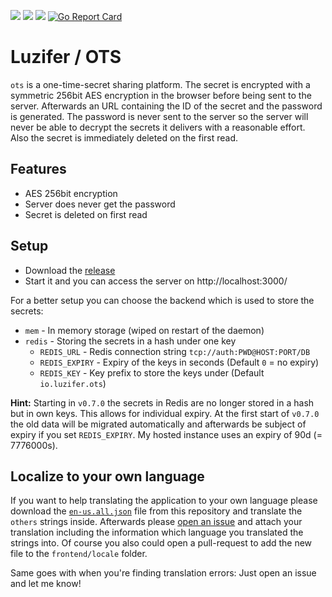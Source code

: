 ![](https://badges.fyi/github/license/Luzifer/ots)
![](https://badges.fyi/github/latest-release/Luzifer/ots)
![](https://badges.fyi/github/downloads/Luzifer/ots)
[![Go Report Card](https://goreportcard.com/badge/github.com/Luzifer/ots)](https://goreportcard.com/report/github.com/Luzifer/ots)

# Luzifer / OTS

`ots` is a one-time-secret sharing platform. The secret is encrypted with a symmetric 256bit AES encryption in the browser before being sent to the server. Afterwards an URL containing the ID of the secret and the password is generated. The password is never sent to the server so the server will never be able to decrypt the secrets it delivers with a reasonable effort. Also the secret is immediately deleted on the first read.

## Features

- AES 256bit encryption
- Server does never get the password
- Secret is deleted on first read

## Setup

- Download the [release](https://github.com/Luzifer/ots/releases)
- Start it and you can access the server on http://localhost:3000/

For a better setup you can choose the backend which is used to store the secrets:

- `mem` - In memory storage (wiped on restart of the daemon)
- `redis` - Storing the secrets in a hash under one key
  - `REDIS_URL` - Redis connection string `tcp://auth:PWD@HOST:PORT/DB`
  - `REDIS_EXPIRY` - Expiry of the keys in seconds (Default `0` = no expiry)
  - `REDIS_KEY` - Key prefix to store the keys under (Default `io.luzifer.ots`)

**Hint:** Starting in `v0.7.0` the secrets in Redis are no longer stored in a hash but in own keys. This allows for individual expiry. At the first start of `v0.7.0` the old data will be migrated automatically and afterwards be subject of expiry if you set `REDIS_EXPIRY`. My hosted instance uses an expiry of 90d (= 7776000s).

## Localize to your own language

If you want to help translating the application to your own language please download the [`en-us.all.json`](https://github.com/Luzifer/ots/blob/master/frontend/locale/en-us.all.json) file from this repository and translate the `others` strings inside. Afterwards please [open an issue](https://github.com/Luzifer/ots/issues/new) and attach your translation including the information which language you translated the strings into. Of course you also could open a pull-request to add the new file to the `frontend/locale` folder.

Same goes with when you're finding translation errors: Just open an issue and let me know!
